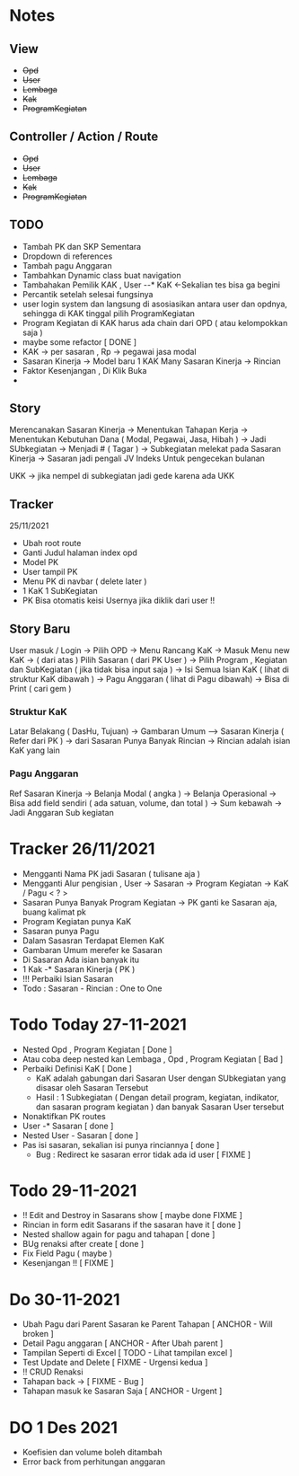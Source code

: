 # Notes

## View
* ~~Opd~~
* ~~User~~
* ~~Lembaga~~
* ~~Kak~~
* ~~ProgramKegiatan~~

## Controller / Action / Route
* ~~Opd~~
* ~~User~~
* ~~Lembaga~~
* ~~Kak~~
* ~~ProgramKegiatan~~


## TODO
* Tambah PK dan SKP Sementara
* Dropdown di references
* Tambah pagu Anggaran
* Tambahkan Dynamic class buat navigation
* Tambahakan Pemilik KAK , User --* KaK <-Sekalian tes bisa ga begini
* Percantik setelah selesai fungsinya
* user login system dan langsung di asosiasikan antara user dan opdnya, sehingga di KAK tinggal pilih ProgramKegiatan
* Program Kegiatan di KAK harus ada chain dari OPD ( atau kelompokkan saja )
* maybe some refactor [ DONE ]
* KAK -> per sasaran , Rp -> pegawai jasa modal
* Sasaran Kinerja -> Model baru 1 KAK Many Sasaran Kinerja -> Rincian
* Faktor Kesenjangan , Di Klik Buka 
* 

## Story
Merencanakan Sasaran Kinerja -> Menentukan Tahapan Kerja -> Menentukan Kebutuhan Dana ( Modal, Pegawai, Jasa, Hibah ) -> Jadi SUbkegiatan -> Menjadi # ( Tagar ) -> Subkegiatan melekat pada Sasaran Kinerja -> Sasaran jadi pengali JV Indeks Untuk pengecekan bulanan

UKK -> jika nempel di subkegiatan jadi gede karena ada UKK

## Tracker
25/11/2021
* Ubah root route
* Ganti Judul halaman index opd
* Model PK
* User tampil PK
* Menu PK di navbar ( delete later )
* 1 KaK 1 SubKegiatan
* PK Bisa otomatis keisi Usernya jika diklik dari user !!
## Story Baru
User masuk / Login -> Pilih OPD
-> Menu Rancang KaK -> Masuk Menu new KaK
-> ( dari atas ) Pilih Sasaran ( dari PK User )
-> Pilih Program , Kegiatan dan SubKegiatan ( jika tidak bisa input saja ) -> Isi Semua Isian KaK ( lihat di struktur KaK dibawah ) -> Pagu Anggaran ( lihat di Pagu dibawah)
-> Bisa di Print ( cari gem )

### Struktur KaK
 Latar Belakang ( DasHu, Tujuan) -> Gambaran Umum --> Sasaran Kinerja ( Refer dari PK ) -> dari Sasaran Punya Banyak Rincian -> Rincian adalah isian KaK yang lain

 ### Pagu Anggaran
 Ref Sasaran Kinerja -> Belanja Modal ( angka ) -> Belanja Operasional -> Bisa add field sendiri ( ada satuan, volume, dan total ) -> Sum kebawah -> Jadi Anggaran Sub kegiatan

 # Tracker 26/11/2021
 * Mengganti Nama PK jadi Sasaran ( tulisane aja )
 * Mengganti Alur pengisian , User -> Sasaran -> Program Kegiatan -> KaK / Pagu < ? >
 * Sasaran Punya Banyak Program Kegiatan -> PK ganti ke Sasaran aja, buang kalimat pk
 * Program Kegiatan punya KaK
 * Sasaran punya Pagu
 * Dalam Sasasran Terdapat Elemen KaK
 * Gambaran Umum merefer ke Sasaran
 * Di Sasaran Ada isian banyak itu
 * 1 Kak -* Sasaran Kinerja ( PK )
 * !!! Perbaiki Isian Sasaran
 * Todo : Sasaran - Rincian : One to One
 

 # Todo Today 27-11-2021
 * Nested Opd , Program Kegiatan [ Done ]
 * Atau coba deep nested kan Lembaga , Opd , Program Kegiatan [ Bad ]
 * Perbaiki Definisi KaK [ Done ]
    * KaK adalah gabungan dari Sasaran User dengan SUbkegiatan yang disasar oleh Sasaran Tersebut
    * Hasil : 1 Subkegiatan ( Dengan detail program, kegiatan, indikator, dan sasaran program kegiatan ) dan banyak Sasaran User tersebut
 * Nonaktifkan PK routes 
 * User -* Sasaran [ done ]
 * Nested User - Sasaran [ done ]
 * Pas isi sasaran, sekalian isi punya rinciannya [ done ]
    * Bug : Redirect ke sasaran error tidak ada id user [ FIXME ]
 # Todo 29-11-2021
 * !! Edit and Destroy in Sasarans show [ maybe done FIXME ]
 * Rincian in form edit Sasarans if the sasaran have it [ done ]
 * Nested shallow again for pagu and tahapan [ done ]
 * BUg renaksi after create [ done ]
 * Fix Field Pagu ( maybe )
 * Kesenjangan !! [ FIXME ]

 # Do 30-11-2021
 * Ubah Pagu dari Parent Sasaran ke Parent Tahapan [ ANCHOR - Will broken ]
 * Detail Pagu anggaran [ ANCHOR - After Ubah parent ]
 * Tampilan Seperti di Excel [ TODO - Lihat tampilan excel ]
 * Test Update and Delete [ FIXME - Urgensi kedua ]
 * !! CRUD Renaksi
 * Tahapan back -> [ FIXME - Bug ]
 * Tahapan masuk ke Sasaran Saja [ ANCHOR - Urgent ]

 # DO 1 Des 2021
 * Koefisien dan volume boleh ditambah
 * Error back from perhitungan anggaran